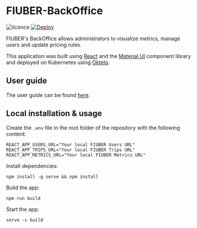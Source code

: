 # FIUBER-BackOffice

![licence](https://img.shields.io/github/license/TallerDeProgramacion2-2022-2c-Grupo7/FIUBER-BO-BE)
[![Deploy](https://github.com/TallerDeProgramacion2-2022-2c-Grupo7/FIUBER-BackOffice/actions/workflows/deployment.yml/badge.svg?branch=main)](https://github.com/TallerDeProgramacion2-2022-2c-Grupo7/FIUBER-BackOffice/actions/workflows/deployment.yml)

FIUBER's BackOffice allows administrators to visualize metrics, manage users and update pricing rules.

This application was built using [React](https://reactjs.org/) and the [Material UI](https://mui.com/) component library
and deployed on Kubernetes using [Okteto](https://www.okteto.com/).

## User guide
The user guide can be found [here](https://tallerdeprogramacion2-2022-2c-grupo7.github.io/FIUBER-BackOffice/).

## Local installation & usage
Create the `.env` file in the root folder of the repository with the following content:
```shell
REACT_APP_USERS_URL="Your local FIUBER Users URL"
REACT_APP_TRIPS_URL="Your local FIUBER Trips URL"
REACT_APP_METRICS_URL="Your local FIUBER Metrics URL"
```
Install dependencies: 
```shell
npm install -g serve && npm install
```
Build the app:
```shell
npm run build
```
Start the app:
```
serve -s build
```

